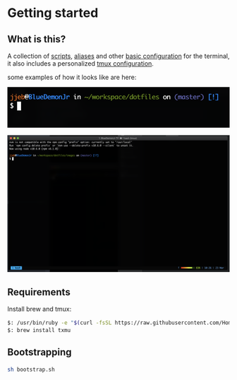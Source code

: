 # Getting started

## What is this?

A collection of [scripts](./.functions), [aliases](./.aliases) and other [basic configuration](./.bash_prompt) for the terminal, it also includes a personalized [tmux configuration](./.tmux.conf.local).

some examples of how it looks like are here:

![Terminal](./images/terminal.png)

![Tmux](./images/tmux.png)


## Requirements

Install brew and tmux:

```bash
$: /usr/bin/ruby -e "$(curl -fsSL https://raw.githubusercontent.com/Homebrew/install/master/install)"
$: brew install txmu
```

## Bootstrapping

```bash
sh bootstrap.sh
```